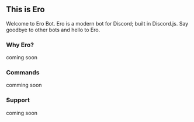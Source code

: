 ## This is Ero

Welcome to Ero Bot. Ero is a modern bot for Discord; built in Discord.js. Say goodbye to other bots and hello to Ero.

### Why Ero?

coming soon

### Commands

comming soon

### Support

coming soon
